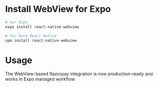 # Install WebView for Expo

```bash
# For Expo
expo install react-native-webview

# For bare React Native
npm install react-native-webview
```

# Usage
The WebView-based Razorpay integration is now production-ready and works in Expo managed workflow.
